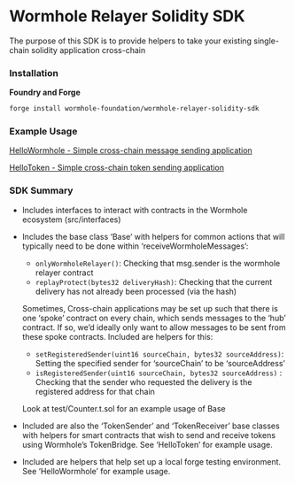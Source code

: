 # Wormhole Relayer Solidity SDK

The purpose of this SDK is to provide helpers to take your existing single-chain solidity application cross-chain

### Installation

**Foundry and Forge**
```bash
forge install wormhole-foundation/wormhole-relayer-solidity-sdk
```

### Example Usage

[HelloWormhole - Simple cross-chain message sending application](https://github.com/JoeHowarth/hello-wormhole)

[HelloToken - Simple cross-chain token sending application](https://github.com/JoeHowarth/hello-tokens)

### SDK Summary

- Includes interfaces to interact with contracts in the Wormhole ecosystem (src/interfaces)
- Includes the base class ‘Base’ with helpers for common actions that will typically need to be done within ‘receiveWormholeMessages’:
    - `onlyWormholeRelayer()`: Checking that msg.sender is the wormhole relayer contract
    - `replayProtect(bytes32 deliveryHash)`: Checking that the current delivery has not already been processed (via the hash)
    
    Sometimes, Cross-chain applications may be set up such that there is one ‘spoke’ contract on every chain, which sends messages to the ‘hub’ contract. If so, we’d ideally only want to allow messages to be sent from these spoke contracts. Included are helpers for this:
    
    - `setRegisteredSender(uint16 sourceChain, bytes32 sourceAddress)`: Setting the specified sender for ‘sourceChain’ to be ‘sourceAddress’
    - `isRegisteredSender(uint16 sourceChain, bytes32 sourceAddress)` : Checking that the sender who requested the delivery is the registered address for that chain
    
    Look at test/Counter.t.sol for an example usage of Base
    
- Included are also the ‘TokenSender’ and ‘TokenReceiver’ base classes with helpers for smart contracts that wish to send and receive tokens using Wormhole’s TokenBridge. See ‘HelloToken’ for example usage.
- Included are helpers that help set up a local forge testing environment. See ‘HelloWormhole’ for example usage.
